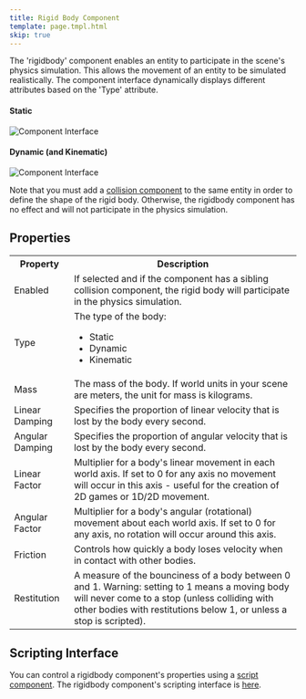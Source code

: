 ```yaml
---
title: Rigid Body Component
template: page.tmpl.html
skip: true
---
```


The 'rigidbody' component enables an entity to participate in the scene's physics simulation. This allows the movement of an entity to be simulated realistically. The component interface dynamically displays different attributes based on the 'Type' attribute.

#### Static
![Component Interface](/images/platform/component_rigidbodystatic.png)
#### Dynamic (and Kinematic)
![Component Interface](/images/platform/component_rigidbodydynamic.png)

Note that you must add a [collision component][collision_component] to the same entity in order to define the shape of the rigid body. Otherwise, the rigidbody component has no effect and will not participate in the physics simulation.

## Properties

<table class="table table-striped">
    <col class="property-name"></col>
    <col class="property-description"></col>
    <tr><th>Property</th><th>Description</th></tr>
    <tr><td>Enabled</td><td>If selected and if the component has a sibling collision component, the rigid body will participate in the physics simulation.</td></tr>
    <tr><td>Type</td><td>The type of the body:<br><ul><li>Static</li><li>Dynamic</li><li>Kinematic</li></ul></td></tr>
    <tr><td>Mass</td><td>The mass of the body. If world units in your scene are meters, the unit for mass is kilograms.</td></tr>
    <tr><td>Linear Damping</td><td>Specifies the proportion of linear velocity that is lost by the body every second.</td></tr>
    <tr><td>Angular Damping</td><td>Specifies the proportion of angular velocity that is lost by the body every second.</td></tr>
    <tr><td>Linear Factor</td><td>Multiplier for a body's linear movement in each world axis. If set to 0 for any axis no movement will occur in this axis - useful for the creation of 2D games or 1D/2D movement.</td></tr>
    <tr><td>Angular Factor</td><td>Multiplier for a body's angular (rotational) movement about each world axis. If set to 0 for any axis, no rotation will occur around this axis.</td></tr>
    <tr><td>Friction</td><td>Controls how quickly a body loses velocity when in contact with other bodies.</td></tr>
    <tr><td>Restitution</td><td>A measure of the bounciness of a body between 0 and 1. Warning: setting to 1 means a moving body will never come to a stop (unless  colliding with other bodies with restitutions below 1, or unless a stop is scripted).</td></tr>
</table>

## Scripting Interface

You can control a rigidbody component's properties using a [script component][script_component]. The rigidbody component's scripting interface is [here][docs].

[script_component]: /user-manual/packs/entities/components/script
[collision_component]: /user-manual/packs/entities/components/collision/
[docs]: /engine/api/stable/symbols/pc.fw.RigidBodyComponent.html

